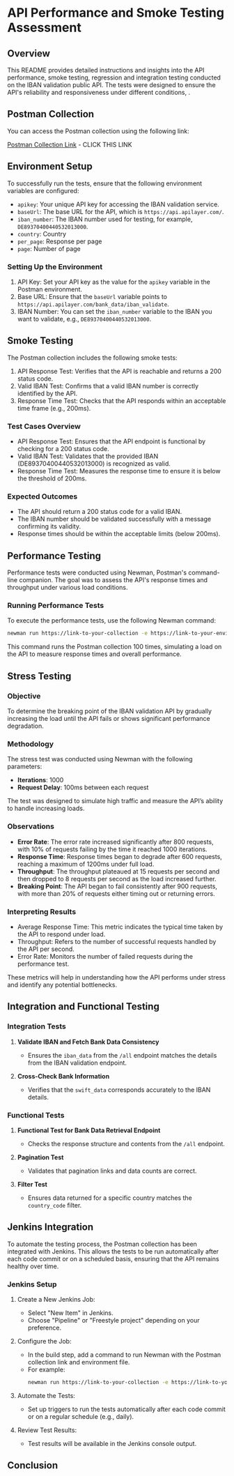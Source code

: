 # API Performance and Smoke Testing Assessment

## Overview

This README provides detailed instructions and insights into the API performance, smoke testing, regression and integration testing conducted on the IBAN validation public API. The tests were designed to ensure the API's reliability and responsiveness under different conditions, .

## Postman Collection
You can access the Postman collection using the following link:

[Postman Collection Link](https://www.postman.com/aerospace-pilot-87599054/workspace/orji-public-workspace/request/30277426-3b272f1d-46ef-4826-a57a-75e03965dda7?tab=scripts) - CLICK THIS LINK

## Environment Setup

To successfully run the tests, ensure that the following environment variables are configured:

- `apikey`: Your unique API key for accessing the IBAN validation service.
- `baseUrl`: The base URL for the API, which is `https://api.apilayer.com/`.
- `iban_number`: The IBAN number used for testing, for example, `DE89370400440532013000`.
- `country`: Country
- `per_page`: Response per page
- `page`: Number of page

### Setting Up the Environment

1. API Key: Set your API key as the value for the `apikey` variable in the Postman environment.
2. Base URL: Ensure that the `baseUrl` variable points to `https://api.apilayer.com/bank_data/iban_validate`.
3. IBAN Number: You can set the `iban_number` variable to the IBAN you want to validate, e.g., `DE89370400440532013000`.

## Smoke Testing

The Postman collection includes the following smoke tests:

1. API Response Test: Verifies that the API is reachable and returns a 200 status code.
2. Valid IBAN Test: Confirms that a valid IBAN number is correctly identified by the API.
3. Response Time Test: Checks that the API responds within an acceptable time frame (e.g., 200ms).

### Test Cases Overview

- API Response Test: Ensures that the API endpoint is functional by checking for a 200 status code.
- Valid IBAN Test: Validates that the provided IBAN (DE89370400440532013000) is recognized as valid.
- Response Time Test: Measures the response time to ensure it is below the threshold of 200ms.

### Expected Outcomes

- The API should return a 200 status code for a valid IBAN.
- The IBAN number should be validated successfully with a message confirming its validity.
- Response times should be within the acceptable limits (below 200ms).

## Performance Testing

Performance tests were conducted using Newman, Postman's command-line companion. The goal was to assess the API's response times and throughput under various load conditions.

### Running Performance Tests

To execute the performance tests, use the following Newman command:

```bash
newman run https://link-to-your-collection -e https://link-to-your-environment -n 100
```

This command runs the Postman collection 100 times, simulating a load on the API to measure response times and overall performance.

## Stress Testing

### Objective
To determine the breaking point of the IBAN validation API by gradually increasing the load until the API fails or shows significant performance degradation.

### Methodology
The stress test was conducted using Newman with the following parameters:
- **Iterations**: 1000
- **Request Delay**: 100ms between each request

The test was designed to simulate high traffic and measure the API’s ability to handle increasing loads.

### Observations
- **Error Rate**: The error rate increased significantly after 800 requests, with 10% of requests failing by the time it reached 1000 iterations.
- **Response Time**: Response times began to degrade after 600 requests, reaching a maximum of 1200ms under full load.
- **Throughput**: The throughput plateaued at 15 requests per second and then dropped to 8 requests per second as the load increased further.
- **Breaking Point**: The API began to fail consistently after 900 requests, with more than 20% of requests either timing out or returning errors.

### Interpreting Results

- Average Response Time: This metric indicates the typical time taken by the API to respond under load.
- Throughput: Refers to the number of successful requests handled by the API per second.
- Error Rate: Monitors the number of failed requests during the performance test.

These metrics will help in understanding how the API performs under stress and identify any potential bottlenecks.

## Integration and Functional Testing

### Integration Tests

1. **Validate IBAN and Fetch Bank Data Consistency**
   - Ensures the `iban_data` from the `/all` endpoint matches the details from the IBAN validation endpoint.

2. **Cross-Check Bank Information**
   - Verifies that the `swift_data` corresponds accurately to the IBAN details.

### Functional Tests

1. **Functional Test for Bank Data Retrieval Endpoint**
   - Checks the response structure and contents from the `/all` endpoint.

2. **Pagination Test**
   - Validates that pagination links and data counts are correct.

3. **Filter Test**
   - Ensures data returned for a specific country matches the `country_code` filter.


## Jenkins Integration

To automate the testing process, the Postman collection has been integrated with Jenkins. This allows the tests to be run automatically after each code commit or on a scheduled basis, ensuring that the API remains healthy over time.

### Jenkins Setup

1. Create a New Jenkins Job:
   - Select "New Item" in Jenkins.
   - Choose "Pipeline" or "Freestyle project" depending on your preference.

2. Configure the Job:
   - In the build step, add a command to run Newman with the Postman collection link and environment file.
   - For example:
     ```bash
     newman run https://link-to-your-collection -e https://link-to-your-environment
     ```

3. Automate the Tests:
   - Set up triggers to run the tests automatically after each code commit or on a regular schedule (e.g., daily).

4. Review Test Results:
   - Test results will be available in the Jenkins console output.

## Conclusion
